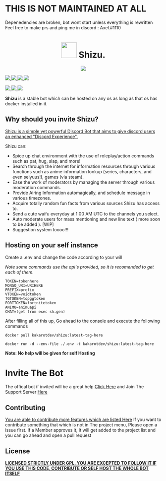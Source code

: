 # THIS IS NOT MAINTAINED AT ALL
Depenedencies are broken, bot wont start unless everything is rewritten
Feel free to make prs and ping me in discord : Axel.#1110

<h1 align="center"> <img src='https://cdn.discordapp.com/emojis/704814012294234133.png?v=1' height='50'> Shizu.</h1>

<p align="center">
  <a href="http://forthebadge.com/">
    <img src="http://forthebadge.com/images/badges/built-with-love.svg"/>
  </a>
</p>
<p align="centre">
<a href="https://github.com/aria-development/Shizu/issues"> 
<img src="https://img.shields.io/github/issues/aria-development/Shizu?style=for-the-badge" />
</a>
<a href="https://github.com/aria-development/Shizu/network">
<img src="https://img.shields.io/github/forks/aria-development/Shizu?style=for-the-badge" />
</a>
<a href="https://github.com/aria-development/Shizu/stargazers">
<img src="https://img.shields.io/github/stars/aria-development/Shizu?style=for-the-badge">
</a>
<a href="https://github.com/aria-development/Shizu">
<img src="https://img.shields.io/github/license/aria-development/Shizu?style=for-the-badge">
</a>
</p>
<p align="centre">
  <a href="https://github.com/aria-development/Shizu">
 <img src="https://github.com/aria-development/Shizu/actions/workflows/build.yml/badge.svg" />
  </a>
   <a href="https://github.com/aria-development/Shizu">
  <img src="https://github.com/aria-development/Shizu/actions/workflows/codeql-analysis.yml/badge.svg" />
  </a>
    <a href="https://github.com/aria-development/Shizu">
  <img src="https://github.com/aria-development/Shizu/actions/workflows/lint.yml/badge.svg" />
  </a>
</p>

**Shizu** is a stable bot which can be hosted on any os as long as that os has docker installed in it.

## Why should you invite Shizu?
[Shizu is a simple yet powerful Discord Bot that aims to give discord users an enhanced "Discord Experience".](https://dsc.gg/shizu)

Shizu can:
- Spice up chat environment with the use of roleplay/action commands such as pat, hug, slap, and more! </font> <br />
-  Search through the internet for information resources through various functions such as anime information lookup (series, characters, and even seiyuus!), games (via steam). </font> <br />
-  Ease the work of moderators by managing the server through various moderation commands. </font> <br />
-  Provide Airing Information automagically, and schedule message in various timezones. </font> <br />
-  Acquire totally random fun facts from various sources Shizu has access to. </font> <br />
-  Send a cute waifu everyday at 1:00 AM UTC to the channels you select. </font> <br />
-  Auto moderate users for mass mentioning and new line text ( more soon to be added ). [WIP] </font> <br />
-  Suggestion system toooo!!! </font> <br />


## Hosting on your self instance

Create a .env and change the code according to your will

_Note some commands use the api's provided, so it is recomended to get each of them._

```
TOKEN=tokenhere
MONGO_URI=URIHERE
PREFIX=prefix
VTOKEN=voidtoken
TGTOKEN=topggtoken
FORTTOKEN=fortnitetoken
ANIMU=animuapi
CHAT=(get from exec sh.gen)
```

After filling all of this up, Go ahead to the console and execute the following commands

```
docker pull kakarotdev/shizu:latest-tag-here

docker run -d --env-file ./.env -t kakarotdev/shizu:latest-tag-here
```

**Note: No help will be given for self Hosting**


# Invite The Bot

The offical bot if invited will be a great help
[Click Here](https://dsc.gg/shizu)
and Join The Support Server [Here](https://discord.gg/b7HzMtSYtX)

## Contributing

[You are able to contribute more features which are listed Here](https://github.com/aria-development/Shizu/projects/1)
If you want to contribute something that which is not in The project menu, Please open a issue first. If a Member approves it, It will get added to the project list and you can go ahead and open a pull request

## License

[**LICENSED STRICTLY UNDER GPL. YOU ARE EXCEPTED TO FOLLOW IT IF YOU USE THIS CODE, CONTRIBUTE OR SELF HOST THE WHOLE BOT ITSELF**](https://github.com/aria-development/Shizu/blob/master/LICENSE)
